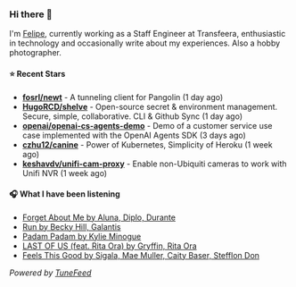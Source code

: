### Hi there 👋

I'm [Felipe](https://felipevm.com), currently working as a Staff Engineer at Transfeera, enthusiastic in technology and occasionally write about my experiences. Also a hobby photographer.

#### ⭐ Recent Stars
- **[fosrl/newt](https://github.com/fosrl/newt)** - A tunneling client for Pangolin (1 day ago)
- **[HugoRCD/shelve](https://github.com/HugoRCD/shelve)** - Open-source secret &amp; environment management. Secure, simple, collaborative. CLI &amp; Github Sync (1 day ago)
- **[openai/openai-cs-agents-demo](https://github.com/openai/openai-cs-agents-demo)** - Demo of a customer service use case implemented with the OpenAI Agents SDK (3 days ago)
- **[czhu12/canine](https://github.com/czhu12/canine)** - Power of Kubernetes, Simplicity of Heroku (1 week ago)
- **[keshavdv/unifi-cam-proxy](https://github.com/keshavdv/unifi-cam-proxy)** - Enable non-Ubiquiti cameras to work with Unifi NVR (1 week ago)

#### 🎧 What I have been listening
- [Forget About Me by Aluna, Diplo, Durante](https://open.spotify.com/track/3iQPrziLwsCnbX2yBshs2a)
- [Run by Becky Hill, Galantis](https://open.spotify.com/track/6oYXbji1rn7U6bFuNYekpQ)
- [Padam Padam by Kylie Minogue](https://open.spotify.com/track/44MuEHdlociG8KjhPhOVw5)
- [LAST OF US (feat. Rita Ora) by Gryffin, Rita Ora](https://open.spotify.com/track/2Mwmp4qVCe8CJcalsT4xm1)
- [Feels This Good by Sigala, Mae Muller, Caity Baser, Stefflon Don](https://open.spotify.com/track/1TytykMo9zFzNdRbqTxfep)

_Powered by [TuneFeed](https://tunefeed.app?ref=github.com)_
